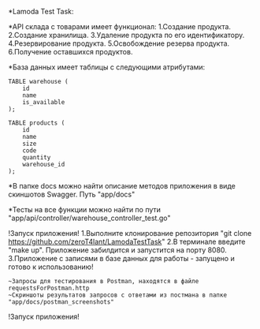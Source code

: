 *Lamoda Test Task:

*API склада с товарами имеет функционал:
    1.Создание продукта.
    2.Создание хранилища.
    3.Удаление продукта по его идентификатору.
    4.Резервирование продукта.
    5.Освобождение резерва продукта.
    6.Получение оставшихся продуктов.

*База данных имеет таблицы c следующими атрибутами:

    TABLE warehouse (
        id
        name
        is_available
    );

    TABLE products (
        id
        name
        size
        code
        quantity
        warehouse_id
    );

*В папке docs можно найти описание методов приложения в виде скиншотов Swagger. Путь "app/docs"

*Тесты на все функции можно найти по пути "app/api/controller/warehouse_controller_test.go"


!Запуск приложения!
    1.Выполните клонирование репозитория "git clone https://github.com/zeroT4lant/LamodaTestTask"
    2.В терминале введите "make up". Приложение забилдится и запустится на порту 8080.
    3.Приложение с записями в базе данных для работы - запущено и готово к использованию!

    ~Запросы для тестирования в Postman, находятся в файле requestsForPostman.http
    ~Скриншоты результатов запросов с ответами из постмана в папке "app/docs/postman_screenshots"
!Запуск приложения!